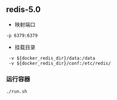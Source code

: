 ## redis-5.0

- 映射端口

```shell
-p 6379:6379
```

- 挂载目录

```shell
 -v ${docker_redis_dir}/data:/data
 -v ${docker_redis_dir}/conf:/etc/redis/
```

### 运行容器

```shell
./run.sh
```
